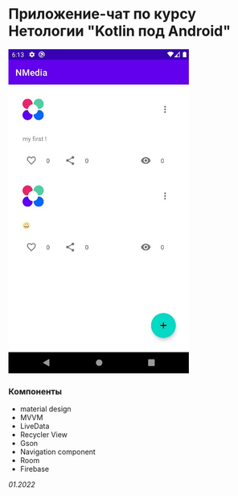 # Приложение-чат по курсу Нетологии "Kotlin под Android"

![preview](/pic/pic.jpg)

### Компоненты
* material design
* MVVM
* LiveData
* Recycler View
* Gson
* Navigation component
* Room
* Firebase

_01.2022_